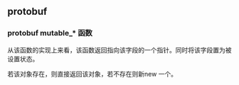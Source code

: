 ## protobuf

### protobuf mutable_* 函数

从该函数的实现上来看，该函数返回指向该字段的一个指针。同时将该字段置为被设置状态。

若该对象存在，则直接返回该对象，若不存在则新new 一个。